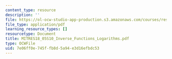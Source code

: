 ```yaml
---
content_type: resource
description: ''
file: https://ol-ocw-studio-app-production.s3.amazonaws.com/courses/res-18-005-highlights-of-calculus-spring-2010/7e06ff0e745ffb8d5a94e3d16efbdc53_MITRES18_05S10_Inverse_Functions_Logarithms.pdf
file_type: application/pdf
learning_resource_types: []
resourcetype: Document
title: MITRES18_05S10_Inverse_Functions_Logarithms.pdf
type: OCWFile
uid: 7e06ff0e-745f-fb8d-5a94-e3d16efbdc53
---
```

